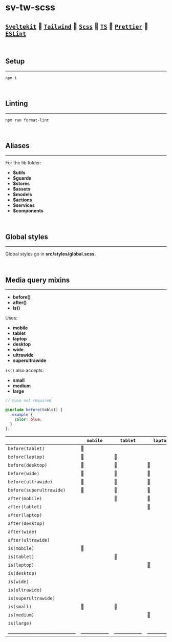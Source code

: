 # **sv-tw-scss**

## **[`Sveltekit`](https://kit.svelte.dev/docs/introduction) 🔹 [`Tailwind`](https://tailwindcss.com/docs/installation) 🔹 [`Scss`](https://sass-lang.com/documentation/syntax) 🔹 [`TS`](https://www.typescriptlang.org/docs/) 🔹 [`Prettier`](https://prettier.io/docs/en/index.html) 🔹 [`ESLint`](https://eslint.org/docs/latest/)**

<br />

## **Setup**

****

`npm i`

<br />

## **Linting**

****

`npm run format-lint`

<br />

## **Aliases**

****

For the lib folder:

- **$utils**
- **$guards**
- **$stores**
- **$assets**
- **$models**
- **$actions**
- **$services**
- **$components**

<br />

## **Global styles**

****

Global styles go in **src/styles/global.scss**.

<br />

## **Media query mixins**

****

- **before()**
- **after()**
- **is()**

Uses:

- **mobile**
- **tablet**
- **laptop**
- **desktop**
- **wide**
- **ultrawide**
- **superultrawide**

`is()` also accepts:

- **small**
- **medium**
- **large**


```scss
// @use not required

@include before(tablet) {
  .example {
    color: blue;
  }
};
```

|                        | `mobile` | `tablet` | `laptop` | `desktop` | `wide` | `ultrawide` | `superultrawide` |
|------------------------|--------|--------|--------|---------|------|-----------|----------------|
| `before(tablet)`         | 🔵      |        |        |         |      |           |                |
| `before(laptop)`         | 🔵      | 🔵      |        |         |      |           |                |
| `before(desktop)`        | 🔵      | 🔵      | 🔵      |         |      |           |                |
| `before(wide)`           | 🔵      | 🔵      | 🔵      | 🔵       |      |           |                |
| `before(ultrawide)`      | 🔵      | 🔵      | 🔵      | 🔵       | 🔵    |           |                |
| `before(superultrawide)` | 🔵      | 🔵      | 🔵      | 🔵       | 🔵    | 🔵         |                |
| `after(mobile)`          |        | 🔵      | 🔵      | 🔵       | 🔵    | 🔵         | 🔵              |
| `after(tablet)`          |        |        | 🔵      | 🔵       | 🔵    | 🔵         | 🔵              |
| `after(laptop)`          |        |        |        | 🔵       | 🔵    | 🔵         | 🔵              |
| `after(desktop)`         |        |        |        |         | 🔵    | 🔵         | 🔵              |
| `after(wide)`            |        |        |        |         |      | 🔵         | 🔵              |
| `after(ultrawide)`       |        |        |        |         |      |           | 🔵              |
| `is(mobile)`             | 🔵      |        |        |         |      |           |                |
| `is(tablet)`             |        | 🔵      |        |         |      |           |                |
| `is(laptop)`             |        |        | 🔵      |         |      |           |                |
| `is(desktop)`            |        |        |        | 🔵       |      |           |                |
| `is(wide)`               |        |        |        |         | 🔵    |           |                |
| `is(ultrawide)`          |        |        |        |         |      | 🔵         |                |
| `is(superultrawide)`     |        |        |        |         |      |           | 🔵              |
| `is(small)`              | 🔵       | 🔵       |        |         |      |           |                |
| `is(medium)`             |        |        | 🔵       | 🔵        |      |           |                |
| `is(large)`              |        |        |        |         | 🔵     | 🔵          | 🔵               |
|_____________________________|____________|____________|____________|____________|____________|____________|___________________|

<br />
